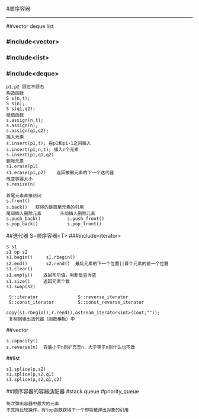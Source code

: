 #顺序容器
***
##vector deque list
###  #include\<vector>
###  #include\<list>
###  #include\<deque>
```aidl
p1,p2 顾左不顾右
构造函数
S s(n,t);
S s(n);
S s(q1,q2);
赋值函数
s.assign(n,t);
s.assign(n);
s.assign(q1,q2);
插入元素
s.insert(p1,t); 在p1和p1-1之间插入
s.insert(p1,n,t); 插入n个元素
s.insert(p1,q1,q2)
删除元素
s1.erase(p1)
s1.erase(p1,p2)    返回被删元素的下一个迭代器
改变容器大小
s.resize(n)
```
```aidl
首尾元素直接访问
s.front()
s.back()   获得的是首尾元素的引用
尾部插入删除元素       头部插入删除元素
s.push_back()          s.push_front()
s.pop_back()           s.pop_front()
```
##迭代器 S=顺序容器\<T> 
###include\<iterator>
```aidl
S s1
s1 op s2
s1.begin()     s1.rbegin()
s2.end()       s2.rend()  最后元素的下一个位置||首个元素的前一个位置
s1.clear()
s1.empty()    返回布尔值，判断是否为空
s1.size()     返回元素个数
s1.swap(s2)

 S::iterator               S::reverse_iterator
 S::const_iterator         S::const_reverse_iterator

copy(s1.rbegin(),r.rend(),ostream_iterator<int>(cout,""));
 复制到输出迭代器（函数模板）中
```
##vector
```aidl
s.capacity()
s.reverse(n)  容量小于n则扩充至n，大于等于n则什么也不做
```
##list
```aidl
s1.splice(p,s2)
s1.splice(p,s2,q1)
s1.splice(p,s2,q1,q2)
```
##顺序容器的容器适配器
#stack   queue
#priority_queue
```aidl
每次弹出容器中最大的元素
不支持比较操作，有top函数获得下一个即将被弹出对象的引用
```